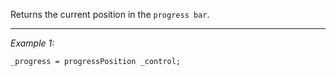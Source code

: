 Returns the current position in the `progress bar`.


---
*Example 1:*
```sqf
_progress = progressPosition _control;
```
